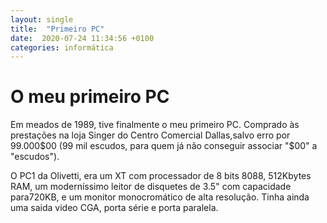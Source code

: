 ```yaml
---
layout: single
title:  "Primeiro PC"
date:  2020-07-24 11:34:56 +0100
categories: informática
---
```


# O meu primeiro PC

Em meados de 1989, tive finalmente o meu primeiro PC.
Comprado às prestações na loja Singer do Centro Comercial Dallas,salvo erro por 99.000$00 (99 mil escudos, para quem já não conseguir associar "$00" a "escudos").

O PC1 da Olivetti, era um XT com processador de 8 bits 8088, 512Kbytes RAM, um moderníssimo leitor de disquetes de 3.5" com capacidade para720KB, e um monitor monocromático de alta resolução. Tinha ainda uma saida video CGA, porta série e porta paralela.

